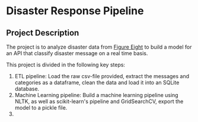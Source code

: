 # Disaster Response Pipeline
## Project Description
The project is to analyze disaster data from [Figure Eight](https://www.figure-eight.com/) to build a model for an API that classify disaster message on a real time basis.

This project is divided in the following key steps: 

1. ETL pipeline: Load the raw csv-file provided, extract the messages and categories as a dataframe, clean the data and load it into an SQLite database.
2. Machine Learning pipeline: Build a machine learning pipeline using NLTK, as well as scikit-learn's pipeline and GridSearchCV, export the model to a pickle file.
3. 
